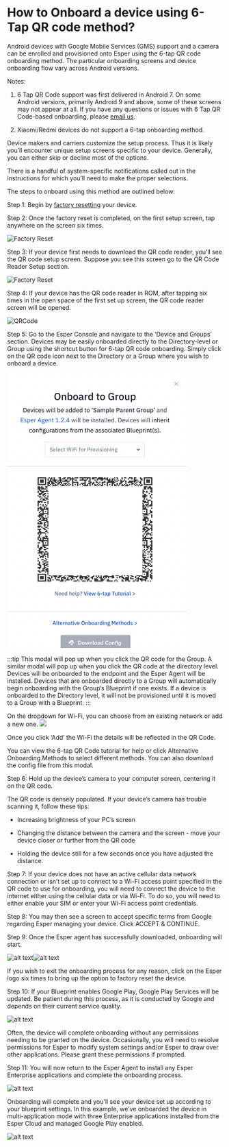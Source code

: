 # How to Onboard a device using 6-Tap QR code method?

Android devices with Google Mobile Services (GMS) support and a camera can be enrolled and provisioned onto Esper using the 6-tap QR code onboarding method. The particular onboarding screens and device onboarding flow vary across Android versions.

Notes:

1.  6 Tap QR Code support was first delivered in Android 7. On some Android versions, primarily Android 9 and above, some of these screens may not appear at all. If you have any questions or issues with 6 Tap QR Code-based onboarding, please [email us](mailto:support@esper.io).
    
2.  Xiaomi/Redmi devices do not support a 6-tap onboarding method.
    

Device makers and carriers customize the setup process. Thus it is likely you’ll encounter unique setup screens specific to your device. Generally, you can either skip or decline most of the options.

There is a handful of system-specific notifications called out in the instructions for which you’ll need to make the proper selections.

The steps to onboard using this method are outlined below:

Step 1: Begin by [factory resetting](https://console-docs.esper.io/provisioning-methods/factory-reset.html) your device.

Step 2: Once the factory reset is completed, on the first setup screen, tap anywhere on the screen six times.

![Factory Reset](https://lh6.googleusercontent.com/wwJ-CZB43gDtUNniSeeGLjQIw5MCpHGG-XdII8wtW3HPtoEf3zG6I3pswXssm9tKmLqe6JAx7hR3azj1_OUaGQE_lOiZ3xTs0L-I7ChIDBsIwmRfZMVbmFf3KHJAeTls4VpfBaRW)

Step 3: If your device first needs to download the QR code reader, you’ll see the QR code setup screen. Suppose you see this screen go to the QR Code Reader Setup section.

![Factory Reset](https://lh5.googleusercontent.com/2e5tR5shDFMoE_l0S5wss8gnbkXW34ROoVeuRBcu_PlbBK32cf16WDXQy9quqjuSeqEdsi7jeRFygSxbAfYSwLNTwyoJ-ag_s3Q9BcwIEh0ZRCXYvmCzReq88U8H823Hsf2vxzfN)

Step 4: If your device has the QR code reader in ROM, after tapping six times in the open space of the first set up screen, the QR code reader screen will be opened.

![QRCode](https://lh4.googleusercontent.com/EXC-gz5C3AHemacwQ880Pn6F6TyZSFMgAj-dZImKEC_PGv1BedvY65TZYlDKI1TIShlaN8WILQwta6tWxc42_wcmCi4cJwpinjFb3Q6PwDqCffPP_Qu1pzwIe-QSkL1yjCj_kwTO)

Step 5: Go to the Esper Console and navigate to the ’Device and Groups’ section. Devices may be easily onboarded directly to the Directory-level or Group using the shortcut button for 6-tap QR code onboarding. Simply click on the QR code icon next to the Directory or a Group where you wish to onboard a device.

![](./images/QR-image/group.png)

:::tip
This modal will pop up when you click the QR code for the Group. A similar modal will pop up when you click the QR code at the directory level. Devices will be onboarded to the endpoint and the Esper Agent will be installed. Devices that are onboarded directly to a Group will automatically begin onboarding with the Group’s Blueprint if one exists. If a device is onboarded to the Directory level, it will not be provisioned until it is moved to a Group with a Blueprint.
:::

On the dropdown for Wi-Fi, you can choose from an existing network or add a new one. ![](https://lh6.googleusercontent.com/fgW-kJCG4AXIUOYskzubi3XpfB-Qe8LjHWhos7o1dFAy5G3yjfg4mu3Nrv2Wm10JOMoQDBdrckWrzPR_ycY9nXUERgXnxkZnRQ5q5b0-_4dUXJqgVt7x6ouLnzoTJPg5fTNu-ngi)

Once you click ‘Add’ the Wi-Fi the details will be reflected in the QR Code.

  

You can view the 6-tap QR Code tutorial for help or click Alternative Onboarding Methods to select different methods. You can also download the config file from this modal.

Step 6: Hold up the device’s camera to your computer screen, centering it on the QR code.

The QR code is densely populated. If your device’s camera has trouble scanning it, follow these tips:

-   Increasing brightness of your PC’s screen
    
-   Changing the distance between the camera and the screen - move your device closer or further from the QR code
    
-   Holding the device still for a few seconds once you have adjusted the distance.
    

Step 7: If your device does not have an active cellular data network connection or isn’t set up to connect to a Wi-Fi access point specified in the QR code to use for onboarding, you will need to connect the device to the internet either using the cellular data or via Wi-Fi. To do so, you will need to either enable your SIM or enter your Wi-Fi access point credentials.

Step 8: You may then see a screen to accept specific terms from Google regarding Esper managing your device. Click ACCEPT & CONTINUE.

Step 9: Once the Esper agent has successfully downloaded, onboarding will start.

![alt text](https://lh4.googleusercontent.com/J9JcPr8lYkmVEhlK1JQlOI7H5znTAn511n2wT1VZibN0IktghIKzcByeaTbLPRDGHJvEJ6ogsWK_4xg00Mu8uWy6JGxHGvKucQo0K678ad5rCUmKNIJjfA1R1XopTeioDg5WjtMg)![alt text](https://lh3.googleusercontent.com/N53d_HQnCpRDCtYQXtuo_PrjNBm36_HHblyGyDNKbmaFzTmgtKJASXU04K4VycPT_POP5LLB3gq6UFpC_-YD5xqp2CKJBjTyzgJFGZJxOK2vo7A5-Zrks8AmTrpXOags4AKoSlUQ)

If you wish to exit the onboarding process for any reason, click on the Esper logo six times to bring up the option to factory reset the device.

Step 10: If your Blueprint enables Google Play, Google Play Services will be updated. Be patient during this process, as it is conducted by Google and depends on their current service quality.

![alt text](https://lh5.googleusercontent.com/IW5UVyE4a5D27DwbjHH3iu1GzXS0Sm2-SKXhc1XvnGKLlAO9XPhuv53txTlJRJn1w5aE0VB3Ll37C1MLTrR6Mmsx__rLR2z0ssSRGjyF-gmayeqksrd4FMlZ7ozs_lO-0q978uQw)

Often, the device will complete onboarding without any permissions needing to be granted on the device. Occasionally, you will need to resolve permissions for Esper to modify system settings and/or Esper to draw over other applications. Please grant these permissions if prompted.

Step 11: You will now return to the Esper Agent to install any Esper Enterprise applications and complete the onboarding process.

![alt text](https://lh5.googleusercontent.com/hRAkBKEJs971kHHHocyuP8Eum_x4BJAyUH39TY8miOh5fbRgBWrB678EpuILIXcZenDX6t0o_4rjhBI6nekjwGfcbu7ti7oq-_aT2w0TMFE36yZlxnq4aZzSJh4I0lIoON1l7ayZ)

Onboarding will complete and you’ll see your device set up according to your blueprint settings. In this example, we’ve onboarded the device in multi-application mode with three Enterprise applications installed from the Esper Cloud and managed Google Play enabled.

![alt text](https://lh3.googleusercontent.com/37eXrL1Z9FpOUceYZ0MUt3qL6_QZiafNeWs_pv_INteOij01xLH7PeCM9DqrR8v5ITJcnUhaWTuIN2gQCW-jmg1VO_awLMAdUScNQBQPN2kncBNT0Xjclg6E0hjWb1pjQdymsdox)